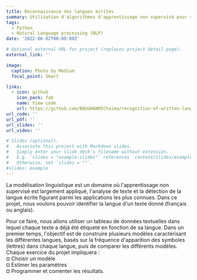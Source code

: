 ```yaml
---
title: Reconnaissance des langues écrites
summary: Utilisation d'algorithmes d'apprentissage non supervisé pour reconnaître les langues écrites.
tags:
  - Python
  - Natural Language processing (NLP)
date: '2022-06-02T00:00:00Z'

# Optional external URL for project (replaces project detail page).
external_link: ''

image:
  caption: Photo by Medium
  focal_point: Smart

links:
  - icon: github
    icon_pack: fab
    name: View code
    url: https://github.com/BOUGHANMIChaima/recognition-of-written-languages
url_code: ''
url_pdf: ''
url_slides: ''
url_video: ''

# Slides (optional).
#   Associate this project with Markdown slides.
#   Simply enter your slide deck's filename without extension.
#   E.g. `slides = "example-slides"` references `content/slides/example-slides.md`.
#   Otherwise, set `slides = ""`.
#slides: example
---
```


La modélisation linguistique est un domaine où l'apprentissage non supervisé est largement appliqué, l'analyse de texte et la détection de la langue écrite figurant parmi les applications les plus connues. Dans ce projet, nous voulons pouvoir identifier la langue d'un texte donné (français ou anglais). 

Pour ce faire, nous allons utiliser un tableau de données textuelles dans lequel chaque texte a déjà été étiqueté en fonction de sa langue. Dans un premier temps, l'objectif est de construire plusieurs modèles caractérisant les différentes langues, basés sur la fréquence d'apparition des symboles (lettres) dans chaque langue, puis de comparer les différents modèles.
Chaque exercice du projet impliquera : <br>
¤ Choisir un modèle <br> 
¤ Estimer les paramètres <br> 
¤ Programmer et comenter les résultats.

